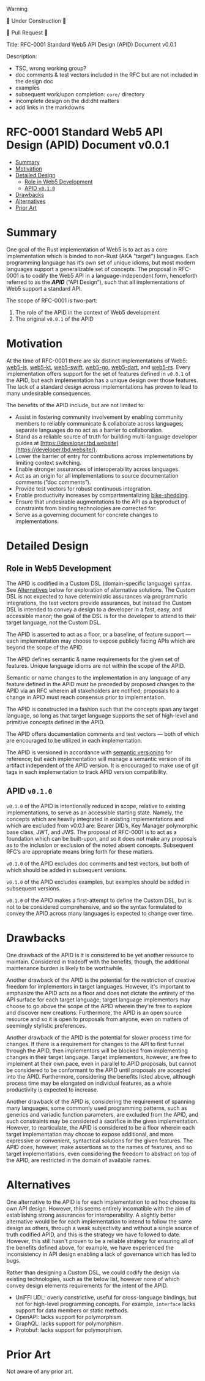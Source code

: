 > [!WARNING]
> 🚧 Under Construction 🚧

🚧 Pull Request 🚧

Title: RFC-0001 Standard Web5 API Design (APID) Document v0.0.1

Description: 
- TSC, wrong working group?
- doc comments & test vectors included in the RFC but are not included in the design doc
- examples
- subsequent work/upon completion: `core/` directory
- incomplete design on the did:dht matters
- add links in the markdowns

# RFC-0001 Standard Web5 API Design (APID) Document v0.0.1 <!-- omit in toc -->

- [Summary](#summary)
- [Motivation](#motivation)
- [Detailed Design](#detailed-design)
  - [Role in Web5 Development](#role-in-web5-development)
  - [APID `v0.1.0`](#apid-v010)
- [Drawbacks](#drawbacks)
- [Alternatives](#alternatives)
- [Prior Art](#prior-art)

# Summary

One goal of the Rust implementation of Web5 is to act as a core implementation which is binded to non-Rust (AKA "target") languages. Each programming language has it’s own set of unique idioms, but most modern languages support a generalizable set of concepts. The proposal in RFC-0001 is to codify the Web5 API in a language-independent form, henceforth referred to as the ***APID*** (”API Design”), such that all implementations of Web5 support a standard API.

The scope of RFC-0001 is two-part:

1. The role of the APID in the context of Web5 development
2. The original `v0.0.1` of the APID

# Motivation

At the time of RFC-0001 there are six distinct implementations of Web5: [web5-js,](https://github.com/TBD54566975/web5-js) [web5-kt,](https://github.com/TBD54566975/web5-kt) [web5-swift,](https://github.com/TBD54566975/web5-swift) [web5-go,](https://github.com/TBD54566975/web5-go) [web5-dart](https://github.com/TBD54566975/web5-dart), and [web5-rs](https://github.com/TBD54566975/web5-rs). Every implementation offers support for the set of features defined in `v0.0.1` of the APID, but each implementation has a unique design over those features. The lack of a standard design across implementations has proven to lead to many undesirable consequences. 

The benefits of the APID include, but are not limited to:

- Assist in fostering community involvement by enabling community members to reliably communicate & collaborate across languages; separate languages do no act as a barrier to collaboration.
- Stand as a reliable source of truth for building multi-language developer guides at [https://developer.tbd.website](https://developer.tbd.website/).
- Lower the barrier of entry for contributions across implementations by limiting context switching.
- Enable stronger assurances of interoperability across languages.
- Act as an origin for all implementations to source documentation comments (”doc comments”).
- Provide test vectors for robust continuous integration.
- Enable productivity increases by compartmentalizing [bike-shedding](https://en.wikipedia.org/wiki/Law_of_triviality).
- Ensure that undesirable augmentations to the API as a byproduct of constraints from binding technologies are corrected for.
- Serve as a governing document for concrete changes to implementations.

# Detailed Design

## Role in Web5 Development

The APID is codified in a Custom DSL (domain-specific language) syntax. See [Alternatives](#alternatives) below for exploration of alternative solutions. The Custom DSL is not expected to have deterministic assurances via programmatic integrations, the test vectors provide assurances, but instead the Custom DSL is intended to convey a design to a developer in a fast, easy, and accessible manor; the goal of the DSL is for the developer to attend to their target language, not the Custom DSL.

The APID is asserted to act as a floor, or a baseline, of feature support — each implementation may choose to expose publicly facing APIs which are beyond the scope of the APID.

The APID defines semantic & name requirements for the given set of features. Unique language idioms are not within the scope of the APID.

Semantic or name changes to the implementation in any language of any feature defined in the APID must be preceded by proposed changes to the APID via an RFC wherein all stakeholders are notified; proposals to a change in APID must reach consensus prior to implementation.

The APID is constructed in a fashion such that the concepts span any target language, so long as that target language supports the set of high-level and primitive concepts defined in the APID.  

The APID offers documentation comments and test vectors — both of which are encouraged to be utilized in each implementation.

The APID is versioned in accordance with [semantic versioning](https://semver.org/) for reference; but each implementation will manage a semantic version of its artifact independent of the APID version. It is encouraged to make use of git tags in each implementation to track APID version compatibility.

## APID `v0.1.0` 

`v0.1.0` of the APID is intentionally reduced in scope, relative to existing implementations, to serve as an accessible starting state. Namely, the concepts which are heavily integrated in existing implementations and which are excluded from v0.0.1 are: Bearer DID’s, Key Manager polymorphic base class, JWT, and JWS. The proposal of RFC-0001 is to act as a foundation which can be built-upon, and so it does not make any proposals as to the inclusion or exclusion of the noted absent concepts. Subsequent RFC’s are appropriate means bring forth for these matters. 

`v0.1.0` of the APID excludes doc comments and test vectors, but both of which should be added in subsequent versions.

`v0.1.0` of the APID excludes examples, but examples should be added in subsequent versions.

`v0.1.0` of the APID makes a first-attempt to define the Custom DSL, but is not to be considered comprehensive, and so the syntax formulated to convey the APID across many languages is expected to change over time.

# Drawbacks

One drawback of the APID is it is considered to be yet another resource to maintain. Considered in tradeoff with the benefits, though, the additional maintenance burden is likely to be worthwhile. 

Another drawback of the APID is the potential for the restriction of creative freedom for implementors in target languages. However, it's important to emphasize the APID acts as a floor and does not dictate the entirety of the API surface for each target language; target language implementors may choose to go above the scope of the APID wherein they're free to explore and discover new creations. Furthermore, the APID is an open source resource and so it is open to proposals from anyone, even on matters of seemingly stylistic preferences.

Another drawback of the APID is the potential for slower process time for changes. If there is a requirement for changes to the API to first funnel through the APID, then implementors will be blocked from implementing changes in their target language. Target implementors, however, are free to implement at their own pace, even in parallel to APID proposals, but cannot be considered to be conformant to the APID until proposals are accepted into the APID. Furthermore, considering the benefits listed above, although process time may be elongated on individual features, as a whole productivity is expected to increase. 

Another drawback of the APID is, considering the requirement of spanning many languages, some commonly used programming patterns, such as generics and variadic function parameters, are excluded from the APID, and such constraints may be considered a sacrifice in the given implementation. However, to rearticulate, the APID is considered to be a floor wherein each target implementation may choose to expose additional, and more expressive or convenient, syntactical solutions for the given features. The APID does, however, make assertions as to the names of features, and so target implementations, even considering the freedom to abstract on top of the APID, are restricted in the domain of available names. 

# Alternatives

One alternative to the APID is for each implementation to ad hoc choose its own API design. However, this seems entirely incomatible with the aim of establishing strong assurances for interoperability. A slightly better alternative would be for each implementation to intend to follow the same design as others, through a weak subjectivity and without a single source of truth codified APID, and this is the strategy we have followed to date. However, this still hasn't proven to be a reliable strategy for ensuring all of the benefits defined above, for example, we have experienced the inconsistency in API design enabling a lack of governance which has led to bugs. 

Rather than designing a Custom DSL, we could codify the design via existing technologies, such as the below list, however none of which convey design elements requirements for the intent of the APID.

- UniFFI UDL: overly constrictive, useful for cross-language bindings, but not for high-level programming concepts. For example, `interface` lacks support for data members or static methods.
- OpenAPI: lacks support for polymorphism.
- GraphQL: lacks support for polymorphism.
- Protobuf: lacks support for polymorphism.

# Prior Art

Not aware of any prior art.
